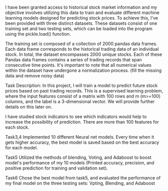 I have been granted access to historical stock market information and my objective involves utilizing this data to train and evaluate different machine learning models designed for predicting stock prices. To achieve this, I've been provided with three distinct datasets. These datasets consist of one training set and two testing sets, which can be loaded into the program using the pickle.load() function.

The training set is composed of a collection of 2000 pandas data frames. Each data frame corresponds to the historical trading data of an individual stock. In total, the dataset encompasses 2000 unique stocks. Each of these Pandas data frames contains a series of trading records that span consecutive time points. It's important to note that all numerical values within the dataset have undergone a normalization process. (fill the missing data and remove noisy data)

Task Description: 
In this project, I will train a model to predict future stock prices based on past trading records. This is a supervised learning problem, where the input features consist of a matrix with 100 rows and m (m>=100) columns, and the label is a 3-dimensional vector. We will provide further details on this later on.

I have studied stock indicators to see which indicators would help to increase the possibility of prediction. There are more than 100 features for each stock.

Task3,4
Implemented 10 different Neural net models. Every time when it gets higher accuracy, the best model is saved based on the best accuracy for each model.

Task5
Utilized the methods of blending, Voting, and Adaboost to boost model's performance of my 10 models
(Printed accuracy, precision, and positive prediction for training and validation set).

Task6
Chose the best model from task5, and evaluated the performance of my final model on the three testing sets: Vpting, Blending, and Adaboost
